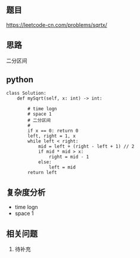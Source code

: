 ## 题目
https://leetcode-cn.com/problems/sqrtx/

## 思路
二分区间

## python
```python3
class Solution:
    def mySqrt(self, x: int) -> int:

        # time logn
        # space 1
        # 二分区间
        # 
        if x == 0: return 0
        left, right = 1, x
        while left < right:
            mid = left + (right - left + 1) // 2
            if mid * mid > x:
                right = mid - 1
            else:
                left = mid 
        return left
```

## 复杂度分析
* time logn
* space 1

## 相关问题
1. 待补充
